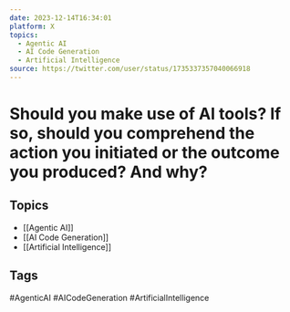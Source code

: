 ```yaml
---
date: 2023-12-14T16:34:01
platform: X
topics:
  - Agentic AI
  - AI Code Generation
  - Artificial Intelligence
source: https://twitter.com/user/status/1735337357040066918
---
```

# Should you make use of AI tools? If so, should you comprehend the action you initiated or the outcome you produced? And why?

## Topics
- [[Agentic AI]]
- [[AI Code Generation]]
- [[Artificial Intelligence]]

## Tags
#AgenticAI #AICodeGeneration #ArtificialIntelligence